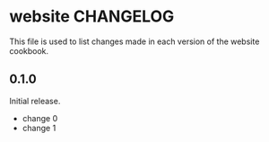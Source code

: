 # website CHANGELOG

This file is used to list changes made in each version of the website cookbook.

## 0.1.0

Initial release.

- change 0
- change 1
